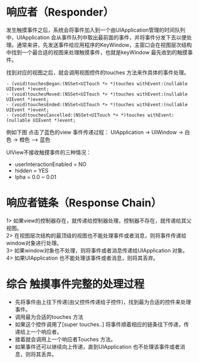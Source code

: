 # 响应者（Responder）

发生触摸事件之后，系统会将事件加入到一个由UIApplication管理的时间队列中，UIApplication 会从事件队列中取出最前面的事件，并将事件分发下去以便处理。通常来讲，先发送事件给应用程序的KeyWindow，主窗口会在视图层次结构中找到一个最合适的视图来处理触摸事件，也就是keyWindow 最先收到的触摸事件。

找到对应的视图之后，就会调用视图控件的touches 方法来作具体的事件处理。

```
- (void)touchesBegan:(NSSet<UITouch *> *)touches withEvent:(nullable UIEvent *)event;
- (void)touchesMoved:(NSSet<UITouch *> *)touches withEvent:(nullable UIEvent *)event;
- (void)touchesEnded:(NSSet<UITouch *> *)touches withEvent:(nullable UIEvent *)event;
- (void)touchesCancelled:(NSSet<UITouch *> *)touches withEvent:(nullable UIEvent *)event;
```  

    
例如下图 点击了蓝色的view 事件传递过程：
UIApplication -> UIWindow -> 白色 -> 橙色 --> 蓝色


UIView不接收触摸事件的三种情况：  

 * userInteractionEnabled = NO
 * hidden = YES  
 * lpha = 0.0 ~ 0.01  


# 响应者链条（Response Chain）  
1> 如果view的控制器存在，就传递给控制器处理，控制器不存在，就传递给其父视图。  
2> 在视图层次结构的最顶级的视图也不能处理事件或者消息，则将事件传递给window对象进行处理。  
3> 如果window对象也不处理，则将事件或者消息传递给UIApplication 对象。  
4> 如果UIApplication 也不能处理该事件或者消息，则将其丢弃。  




# 综合 触摸事件完整的处理过程
* 先将事件由上往下传递(由父控件传递给子控件)，找到最为合适的控件来处理事件。
* 调用最为合适的touches 方法
* 如果这个控件调用了[super touches..] 将事件顺着相应的链条往下传递，传递给上一个响应者。
* 接着就会调用上一个响应者Touches 方法。
* 如果事件还可以继续向上传递，直到UIApplication 也不处理该事件或者消息，则将其丢弃。
